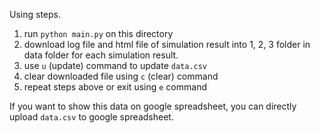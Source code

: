 Using steps.
1. run `python main.py` on this directory
2. download log file and html file of simulation result into 1, 2, 3 folder in data folder for each simulation result.
3. use `u` (update) command to update `data.csv`
4. clear downloaded file using `c` (clear) command
5. repeat steps above or exit using `e` command

If you want to show this data on google spreadsheet, you can directly upload `data.csv` to google spreadsheet.